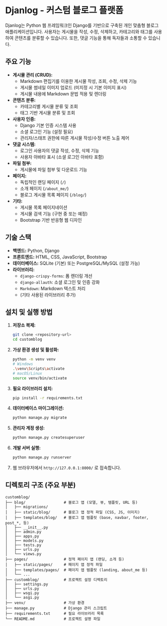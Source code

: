 # Djanlog - 커스텀 블로그 플랫폼

Djanlog는 Python 웹 프레임워크인 Django를 기반으로 구축된 개인 맞춤형 블로그 애플리케이션입니다. 사용자는 게시물을 작성, 수정, 삭제하고, 카테고리와 태그를 사용하여 콘텐츠를 분류할 수 있습니다. 또한, 댓글 기능을 통해 독자들과 소통할 수 있습니다.

## 주요 기능

- **게시물 관리 (CRUD):**
  - Markdown 편집기를 이용한 게시물 작성, 조회, 수정, 삭제 기능
  - 게시물 썸네일 이미지 업로드 (미지정 시 기본 이미지 표시)
  - 게시물 내용에 Markdown 문법 적용 및 렌더링
- **콘텐츠 분류:**
  - 카테고리별 게시물 분류 및 조회
  - 태그 기반 게시물 분류 및 조회
- **사용자 인증:**
  - Django 기본 인증 시스템 사용
  - 소셜 로그인 기능 (설정 필요)
  - 관리자/스태프 권한에 따른 게시물 작성/수정 버튼 노출 제어
- **댓글 시스템:**
  - 로그인 사용자의 댓글 작성, 수정, 삭제 기능
  - 사용자 아바타 표시 (소셜 로그인 아바타 포함)
- **파일 첨부:**
  - 게시물에 파일 첨부 및 다운로드 기능
- **페이지:**
  - 독립적인 랜딩 페이지 (`/`)
  - 소개 페이지 (`/about_me/`)
  - 블로그 게시물 목록 페이지 (`/blog/`)
- **기타:**
  - 게시물 목록 페이지네이션
  - 게시물 검색 기능 (구현 중 또는 예정)
  - Bootstrap 기반 반응형 웹 디자인

## 기술 스택

- **백엔드:** Python, Django
- **프론트엔드:** HTML, CSS, JavaScript, Bootstrap
- **데이터베이스:** SQLite (기본) 또는 PostgreSQL/MySQL (설정 가능)
- **라이브러리:**
  - `django-crispy-forms`: 폼 렌더링 개선
  - `django-allauth`: 소셜 로그인 및 인증 강화
  - `Markdown`: Markdown 텍스트 처리
  - (기타 사용된 라이브러리 추가)

## 설치 및 실행 방법

1.  **저장소 복제:**

    ```bash
    git clone <repository-url>
    cd customblog
    ```

2.  **가상 환경 생성 및 활성화:**

    ```bash
    python -m venv venv
    # Windows
    .\venv\Scripts\activate
    # macOS/Linux
    source venv/bin/activate
    ```

3.  **필요 라이브러리 설치:**

    ```bash
    pip install -r requirements.txt
    ```

4.  **데이터베이스 마이그레이션:**

    ```bash
    python manage.py migrate
    ```

5.  **관리자 계정 생성:**

    ```bash
    python manage.py createsuperuser
    ```

6.  **개발 서버 실행:**

    ```bash
    python manage.py runserver
    ```

7.  웹 브라우저에서 `http://127.0.0.1:8000/` 로 접속합니다.

## 디렉토리 구조 (주요 부분)

```
customblog/
├── blog/                 # 블로그 앱 (모델, 뷰, 템플릿, URL 등)
│   ├── migrations/
│   ├── static/blog/      # 블로그 앱 정적 파일 (CSS, JS, 이미지)
│   ├── templates/blog/   # 블로그 앱 템플릿 (base, navbar, footer, post_*, 등)
│   ├── __init__.py
│   ├── admin.py
│   ├── apps.py
│   ├── models.py
│   ├── tests.py
│   ├── urls.py
│   └── views.py
├── pages/                # 정적 페이지 앱 (랜딩, 소개 등)
│   ├── static/pages/     # 페이지 앱 정적 파일
│   ├── templates/pages/  # 페이지 앱 템플릿 (landing, about_me 등)
│   └── ...
├── customblog/           # 프로젝트 설정 디렉토리
│   ├── settings.py
│   ├── urls.py
│   ├── wsgi.py
│   └── asgi.py
├── venv/                 # 가상 환경
├── manage.py             # Django 관리 스크립트
├── requirements.txt      # 필요 라이브러리 목록
└── README.md             # 프로젝트 설명 파일
```
